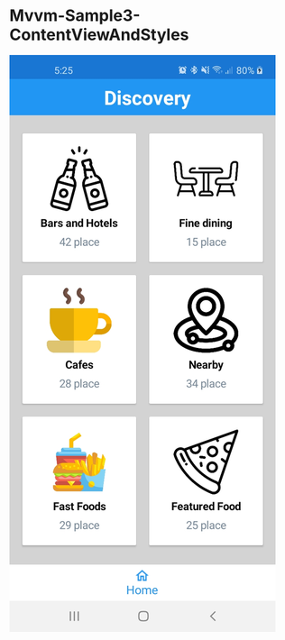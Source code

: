 # Mvvm-Sample3-ContentViewAndStyles

![home](https://github.com/adriel15rosario123/Mvvm-Sample3-ContentViewAndStyles/blob/main/screenshot/Home.jpeg?raw=true)
